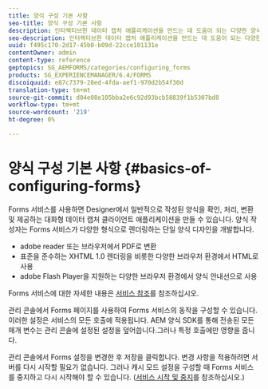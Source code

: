 ```yaml
---
title: 양식 구성 기본 사항
seo-title: 양식 구성 기본 사항
description: 인터랙티브한 데이터 캡처 애플리케이션을 만드는 데 도움이 되는 다양한 양식 서비스에 대해 알아보십시오.
seo-description: 인터랙티브한 데이터 캡처 애플리케이션을 만드는 데 도움이 되는 다양한 양식 서비스에 대해 알아보십시오.
uuid: f495c170-2d17-45b0-b09d-22cce101131e
contentOwner: admin
content-type: reference
geptopics: SG_AEMFORMS/categories/configuring_forms
products: SG_EXPERIENCEMANAGER/6.4/FORMS
discoiquuid: e87c7379-28ed-4fda-aef1-970d2b54f30d
translation-type: tm+mt
source-git-commit: d04e08e105bba2e6c92d93bcb58839f1b5307bd8
workflow-type: tm+mt
source-wordcount: '219'
ht-degree: 0%

---
```



# 양식 구성 기본 사항 {#basics-of-configuring-forms}

Forms 서비스를 사용하면 Designer에서 일반적으로 작성된 양식을 확인, 처리, 변환 및 제공하는 대화형 데이터 캡처 클라이언트 애플리케이션을 만들 수 있습니다. 양식 작성자는 Forms 서비스가 다양한 형식으로 렌더링하는 단일 양식 디자인을 개발합니다.

* adobe reader 또는 브라우저에서 PDF로 변환
* 표준을 준수하는 XHTML 1.0 렌더링을 비롯한 다양한 브라우저 환경에서 HTML로 사용
* adobe Flash Player을 지원하는 다양한 브라우저 환경에서 양식 안내선으로 사용

Forms 서비스에 대한 자세한 내용은 [서비스 참조](https://www.adobe.com/go/learn_aemforms_services_63)를 참조하십시오.

관리 콘솔에서 Forms 페이지를 사용하여 Forms 서비스의 동작을 구성할 수 있습니다. 이러한 설정은 서비스의 모든 호출에 적용됩니다. AEM 양식 SDK를 통해 전송된 모든 매개 변수는 관리 콘솔에 설정된 설정을 덮어씁니다.그러나 특정 호출에만 영향을 줍니다.

관리 콘솔에서 Forms 설정을 변경한 후 저장을 클릭합니다. 변경 사항을 적용하려면 서버를 다시 시작할 필요가 없습니다. 그러나 캐시 모드 설정을 구성할 때 Forms 서비스를 중지하고 다시 시작해야 할 수 있습니다. ([서비스 시작 및 중지](/help/forms/using/admin-help/starting-stopping-services.md#starting-and-stopping-services)를 참조하십시오.)
